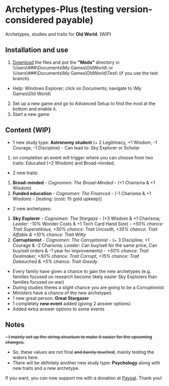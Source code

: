 # Archetypes-Plus (testing version- considered payable)
Archetypes, studies and traits for **Old World**. (WIP)

## Installation and use

1. [Download](https://github.com/ShadowDuke/OW_Archetypes-Plus/archive/master.zip) the files and put the **"Mods"** directory in \Users\\###\Documents\My Games\OldWorld\ or \Users\\###\Documents\My Games\OldWorld\Test\ (if you use the test branch).
- Help: Windows Explorer; click on Documents; navigate to \My Games\Old World\
2. Set up a new game and go to Advanced Setup to find the mod at the bottom and enable it. 
3. Start a new game


## Content (WIP)

- 1 new study type: **Astronomy student** (+ 2 Legitimacy, +1 Wisdom, -1 Courage, -1 Discipline) - Can lead to: Sky Explorer or Scholar
1. on completion an event will trigger where you can choose from two traits: Educated (+2 Wisdom) and Broad-minded.
- 2 new traits:
1. **Broad-minded** - *Cognomen: The Broad-Minded* - (+1 Charisma & +1 Wisdom)
2. **Funded education** - *Cognomen: The Financed* - (-1 Charisma & +1 Wisdom) - [testing: (cost: 15 gold upkeep)]
- 2 new archetypes:
1. **Sky Explorer** - *Cognomen: The Stargaze* - (+3 Wisdom & +1 Charisma; *Leader*: -10% Wonder Costs & +1 Tech Card Hand Size) - *+50% chance: Trait Superstitious, +50% chance: Trait Uncouth, +35% chance: Trait Affable & +10% chance: Trait Witty*
2. **Corruptionist** - *Cognomen: The Corruptionist* - (+ 3 Discipline, +1 Courage & -2 Charisma; *Leader*: Can buy/sell for the same price, Can buy/sell orders & -1 year for improvements) - *+50% chance: Trait Dealmaker, +50% chance: Trait Corrupt, +15% chance: Trait Debauched & +5% chance: Trait Greedy*
- Every family have given a chance to gain the new archetypes (e.g. families focused on research become likely easier Sky Explorers than families focused on war)
- During studies theres a slight chance you are going to be a Corruptionist
- Ministers have a chance of the new archetypes
- 1 new great person: **Great Stargazer**
- 1 completely **new event** added (giving 2 answer options)
- Added extra answer options to some events

## Notes
~~- I mainly set up the string structure to make it easier for the upcoming changes.~~
- So, these values are not final ~~and barely touched~~, mainly testing the waters here.
- There will be defintely another new study type: **Psychology** along with new traits and a new archetype.


If you want, you can now support me with a donation at [Paypal](https://www.paypal.com/cgi-bin/webscr?cmd=_s-xclick&hosted_button_id=5X8TNX5DN2G5C&source=url). Thank you!
